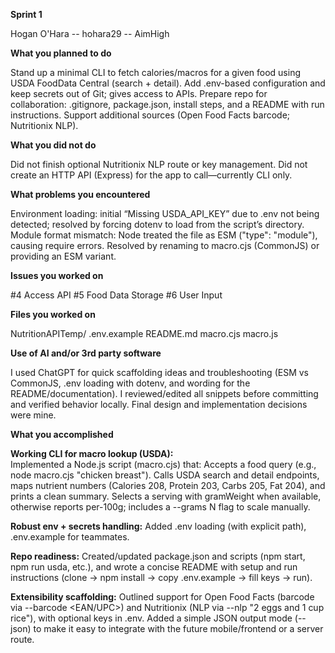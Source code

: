 **Sprint 1**

Hogan O'Hara -- hohara29 -- AimHigh

**What you planned to do**

  Stand up a minimal CLI to fetch calories/macros for a given food using USDA FoodData
  Central (search + detail).
  Add .env-based configuration and keep secrets out of Git; gives access to APIs.
  Prepare repo for collaboration: .gitignore, package.json, install steps, and a README
  with run instructions.
  Support additional sources (Open Food Facts barcode; Nutritionix NLP). 

**What you did not do**

  Did not finish optional Nutritionix NLP route or key management.
  Did not create an HTTP API (Express) for the app to call—currently CLI only.

**What problems you encountered**

  Environment loading: initial “Missing USDA_API_KEY” due to .env not being detected;
  resolved by forcing dotenv to load from the script’s directory.
  Module format mismatch: Node treated the file as ESM ("type": "module"), causing require
  errors. Resolved by renaming to macro.cjs (CommonJS) or providing an ESM variant.

**Issues you worked on**

  #4 Access API
  #5 Food Data Storage
  #6 User Input

**Files you worked on**

  NutritionAPITemp/
    .env.example
    README.md
    macro.cjs
    macro.js

**Use of AI and/or 3rd party software**

  I used ChatGPT for quick scaffolding ideas and troubleshooting (ESM vs CommonJS, .env loading
  with dotenv, and wording for the README/documentation). I reviewed/edited all snippets before committing and
  verified behavior locally. Final design and implementation decisions were mine.

**What you accomplished**

  **Working CLI for macro lookup (USDA):**    
    Implemented a Node.js script (macro.cjs) that:
      Accepts a food query (e.g., node macro.cjs "chicken breast").
      Calls USDA search and detail endpoints, maps nutrient numbers (Calories 208, Protein 203,
      Carbs 205, Fat 204), and prints a clean summary.
      Selects a serving with gramWeight when available, otherwise reports per-100g; includes a 
      --grams N flag to scale manually.

  **Robust env + secrets handling:**
    Added .env loading (with explicit path), .env.example for teammates.

  **Repo readiness:**
    Created/updated package.json and scripts (npm start, npm run usda, etc.), and wrote a concise
    README with setup and run instructions (clone → npm install → copy .env.example → fill keys → run).

  **Extensibility scaffolding:**
    Outlined support for Open Food Facts (barcode via --barcode <EAN/UPC>) and Nutritionix (NLP via
    --nlp "2 eggs and 1 cup rice"), with optional keys in .env.
    Added a simple JSON output mode (--json) to make it easy to integrate with the future
    mobile/frontend or a server route.
